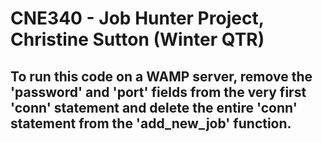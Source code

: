 # CNE340 - Job Hunter Project, Christine Sutton (Winter QTR)
## To run this code on a WAMP server, remove the 'password' and 'port' fields from the very first 'conn' statement and delete the entire 'conn' statement from the 'add_new_job' function.
